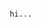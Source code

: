 <br>
<br>
<br>
<br>
<br>
<br>

<p align="center">
  <code> hi... </code>
</p>

<br>
<br>
<br>
<br>
<br>
<br>
